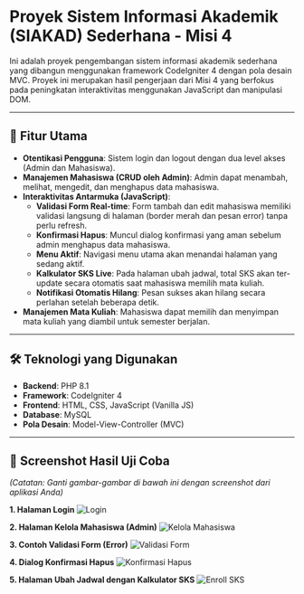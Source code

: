 # Proyek Sistem Informasi Akademik (SIAKAD) Sederhana - Misi 4

Ini adalah proyek pengembangan sistem informasi akademik sederhana yang dibangun menggunakan framework CodeIgniter 4 dengan pola desain MVC. Proyek ini merupakan hasil pengerjaan dari Misi 4 yang berfokus pada peningkatan interaktivitas menggunakan JavaScript dan manipulasi DOM.

---

## 🚀 Fitur Utama

-   **Otentikasi Pengguna**: Sistem login dan logout dengan dua level akses (Admin dan Mahasiswa).
-   **Manajemen Mahasiswa (CRUD oleh Admin)**: Admin dapat menambah, melihat, mengedit, dan menghapus data mahasiswa.
-   **Interaktivitas Antarmuka (JavaScript)**:
    -   **Validasi Form Real-time**: Form tambah dan edit mahasiswa memiliki validasi langsung di halaman (border merah dan pesan error) tanpa perlu refresh.
    -   **Konfirmasi Hapus**: Muncul dialog konfirmasi yang aman sebelum admin menghapus data mahasiswa.
    -   **Menu Aktif**: Navigasi menu utama akan menandai halaman yang sedang aktif.
    -   **Kalkulator SKS Live**: Pada halaman ubah jadwal, total SKS akan ter-update secara otomatis saat mahasiswa memilih mata kuliah.
    -   **Notifikasi Otomatis Hilang**: Pesan sukses akan hilang secara perlahan setelah beberapa detik.
-   **Manajemen Mata Kuliah**: Mahasiswa dapat memilih dan menyimpan mata kuliah yang diambil untuk semester berjalan.

---

## 🛠️ Teknologi yang Digunakan

-   **Backend**: PHP 8.1
-   **Framework**: CodeIgniter 4
-   **Frontend**: HTML, CSS, JavaScript (Vanilla JS)
-   **Database**: MySQL
-   **Pola Desain**: Model-View-Controller (MVC)

---

## 📸 Screenshot Hasil Uji Coba

*(Catatan: Ganti gambar-gambar di bawah ini dengan screenshot dari aplikasi Anda)*

**1. Halaman Login**
![Login](https://via.placeholder.com/600x350.png?text=Screenshot+Halaman+Login)

**2. Halaman Kelola Mahasiswa (Admin)**
![Kelola Mahasiswa](https://via.placeholder.com/600x350.png?text=Screenshot+Kelola+Mahasiswa)

**3. Contoh Validasi Form (Error)**
![Validasi Form](https://via.placeholder.com/600x350.png?text=Screenshot+Validasi+Form)

**4. Dialog Konfirmasi Hapus**
![Konfirmasi Hapus](https://via.placeholder.com/600x350.png?text=Screenshot+Konfirmasi+Hapus)

**5. Halaman Ubah Jadwal dengan Kalkulator SKS**
![Enroll SKS](https://via.placeholder.com/600x350.png?text=Screenshot+Kalkulator+SKS)
